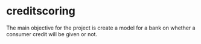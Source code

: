 # creditscoring
The main objective for the project is create a model for a bank on whether a consumer credit  will be given or not. 
